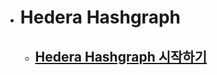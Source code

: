 * # Hedera Hashgraph

  * ## [Hedera Hashgraph 시작하기](https://katacoda.com/yunhochung/courses/hedera-hashgraph/getting-started-with-hashgraph)

